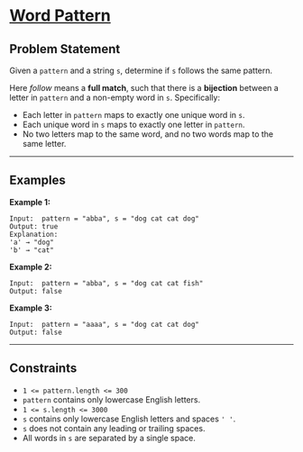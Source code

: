 

# [Word Pattern](https://leetcode.com/problems/word-pattern/)

## Problem Statement

Given a `pattern` and a string `s`, determine if `s` follows the same pattern.

Here *follow* means a **full match**, such that there is a **bijection** between a letter in `pattern` and a non-empty word in `s`. Specifically:

* Each letter in `pattern` maps to exactly one unique word in `s`.
* Each unique word in `s` maps to exactly one letter in `pattern`.
* No two letters map to the same word, and no two words map to the same letter.

---

## Examples

**Example 1:**

```
Input:  pattern = "abba", s = "dog cat cat dog"
Output: true
Explanation: 
'a' → "dog"
'b' → "cat"
```

**Example 2:**

```
Input:  pattern = "abba", s = "dog cat cat fish"
Output: false
```

**Example 3:**

```
Input:  pattern = "aaaa", s = "dog cat cat dog"
Output: false
```

---

## Constraints

* `1 <= pattern.length <= 300`
* `pattern` contains only lowercase English letters.
* `1 <= s.length <= 3000`
* `s` contains only lowercase English letters and spaces `' '`.
* `s` does not contain any leading or trailing spaces.
* All words in `s` are separated by a single space.

